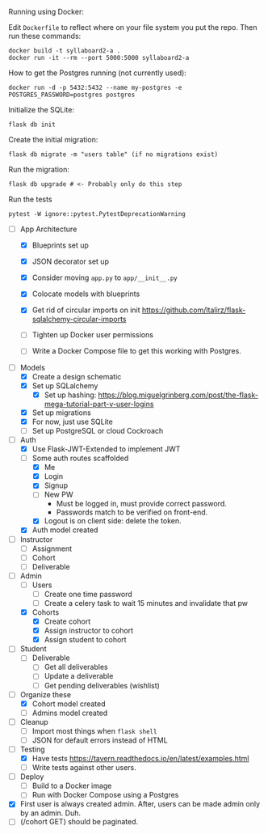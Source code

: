 Running using Docker:

Edit `Dockerfile` to reflect where on your file system you put the repo. Then run these commands:

```shell
docker build -t syllaboard2-a .
docker run -it --rm --port 5000:5000 syllaboard2-a
```

How to get the Postgres running (not currently used):

```
docker run -d -p 5432:5432 --name my-postgres -e POSTGRES_PASSWORD=postgres postgres
```

Initialize the SQLite:

```
flask db init
```
Create the initial migration:
```
flask db migrate -m "users table" (if no migrations exist)
```
Run the migration:
```
flask db upgrade # <- Probably only do this step
```

Run the tests

```
pytest -W ignore::pytest.PytestDeprecationWarning
```

- [ ] App Architecture
  - [x] Blueprints set up
  - [x] JSON decorator set up
  - [x] Consider moving `app.py` to `app/__init__.py`
  - [x] Colocate models with blueprints
  - [x] Get rid of circular imports on init https://github.com/ltalirz/flask-sqlalchemy-circular-imports
  - [ ] Tighten up Docker user permissions
  - [ ] Write a Docker Compose file to get this working with Postgres.


- [ ] Models
  - [x] Create a design schematic
  - [x] Set up SQLalchemy
    - [x] Set up hashing: https://blog.miguelgrinberg.com/post/the-flask-mega-tutorial-part-v-user-logins
  - [x] Set up migrations
  - [x] For now, just use SQLite
  - [ ] Set up PostgreSQL or cloud Cockroach

- [ ] Auth
  - [x] Use Flask-JWT-Extended to implement JWT
  - [ ] Some auth routes scaffolded
    - [x] Me
    - [x] Login
    - [x] Signup
    - [ ] New PW
      - Must be logged in, must provide correct password.
      - Passwords match to be verified on front-end.
    - [x] Logout is on client side: delete the token.
  - [x] Auth model created

- [ ] Instructor
  - [ ] Assignment
  - [ ] Cohort
  - [ ] Deliverable

- [ ] Admin
  - [ ] Users
    - [ ] Create one time password
    - [ ] Create a celery task to wait 15 minutes and invalidate that pw
  - [x] Cohorts
    - [x] Create cohort
    - [x] Assign instructor to cohort
    - [x] Assign student to cohort

- [ ] Student
  - [ ] Deliverable
    - [ ] Get all deliverables
    - [ ] Update a deliverable
    - [ ] Get pending deliverables (wishlist)

- [ ] Organize these
  - [x] Cohort model created
  - [ ] Admins model created

- [ ] Cleanup
  - [ ] Import most things when `flask shell`
  - [ ] JSON for default errors instead of HTML

- [ ] Testing
  - [x] Have tests https://tavern.readthedocs.io/en/latest/examples.html
  - [ ] Write tests against other users.

- [ ] Deploy
  - [ ] Build to a Docker image
  - [ ] Run with Docker Compose using a Postgres

- [x] First user is always created admin. After, users can be made
  admin only by an admin. Duh.
- [ ] (/cohort GET) should be paginated.